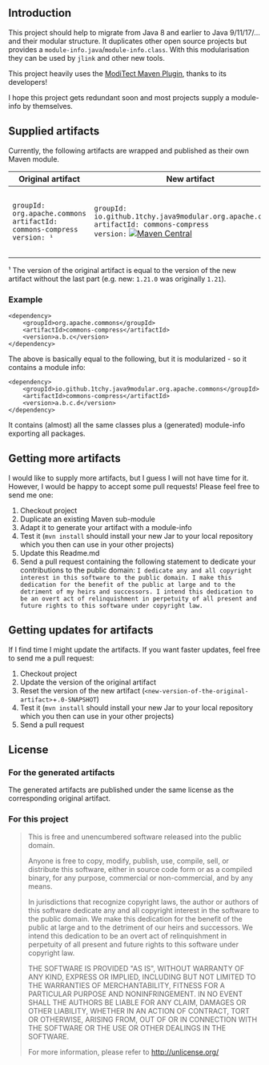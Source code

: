 ## Introduction

This project should help to migrate from Java 8 and earlier to Java 9/11/17/… and their modular structure. It duplicates other open source projects but provides a `module-info.java`/`module-info.class`. With this modularisation they can be used by `jlink` and other new tools.

This project heavily uses the [ModiTect Maven Plugin](https://github.com/moditect/moditect), thanks to its developers!

I hope this project gets redundant soon and most projects supply a module-info by themselves.

## Supplied artifacts
Currently, the following artifacts are wrapped and published as their own Maven module.

| Original artifact | New artifact | Notes |
|-------------------|--------------|-------|
| `groupId: org.apache.commons` <br> `artifactId: commons-compress` <br> `version: ¹` | `groupId: io.github.1tchy.java9modular.org.apache.commons` <br> `artifactId: commons-compress` <br> `version:` [![Maven Central](https://img.shields.io/maven-central/v/io.github.1tchy.java9modular.org.apache.commons/commons-compress?label=Latest%20version)](https://mvnrepository.com/artifact/io.github.1tchy.java9modular.org.apache.commons/commons-compress) | Statically depends on the `org.tukaani` artifact to support xz-compression. |

¹ The version of the original artifact is equal to the version of the new artifact without the last part (e.g. new: `1.21.0` was originally `1.21`).

### Example
```
<dependency>
    <groupId>org.apache.commons</groupId>
    <artifactId>commons-compress</artifactId>
    <version>a.b.c</version>
</dependency>
```
The above is basically equal to the following, but it is modularized - so it contains a module info:
```
<dependency>
    <groupId>io.github.1tchy.java9modular.org.apache.commons</groupId>
    <artifactId>commons-compress</artifactId>
    <version>a.b.c.d</version>
</dependency>
```
It contains (almost) all the same classes plus a (generated) module-info exporting all packages.

## Getting more artifacts
I would like to supply more artifacts, but I guess I will not have time for it. However, I would be happy to accept some pull requests! Please feel free to send me one:

1. Checkout project
1. Duplicate an existing Maven sub-module
1. Adapt it to generate your artifact with a module-info
1. Test it (`mvn install` should install your new Jar to your local repository which you then can use in your other projects)
1. Update this Readme.md
1. Send a pull request containing the following statement to dedicate your contributions to the public domain: `I dedicate any and all copyright interest in this software to the public domain. I make this dedication for the benefit of the public at large and to the detriment of my heirs and successors. I intend this dedication to be an overt act of relinquishment in perpetuity of all present and future rights to this software under copyright law.`

## Getting updates for artifacts
If I find time I might update the artifacts. If you want faster updates, feel free to send me a pull request:

1. Checkout project
1. Update the version of the original artifact
1. Reset the version of the new artifact (`<new-version-of-the-original-artifact>`+`.0-SNAPSHOT`)
1. Test it (`mvn install` should install your new Jar to your local repository which you then can use in your other projects)
1. Send a pull request

## License
### For the generated artifacts
The generated artifacts are published under the same license as the corresponding original artifact.

### For this project
> This is free and unencumbered software released into the public domain.
>
> Anyone is free to copy, modify, publish, use, compile, sell, or distribute this software, either in source code form or as a compiled binary, for any purpose, commercial or non-commercial, and by any means.
>
> In jurisdictions that recognize copyright laws, the author or authors of this software dedicate any and all copyright interest in the software to the public domain. We make this dedication for the benefit of the public at large and to the detriment of our heirs and successors. We intend this dedication to be an overt act of relinquishment in perpetuity of all present and future rights to this software under copyright law.
>
> THE SOFTWARE IS PROVIDED "AS IS", WITHOUT WARRANTY OF ANY KIND, EXPRESS OR IMPLIED, INCLUDING BUT NOT LIMITED TO THE WARRANTIES OF MERCHANTABILITY, FITNESS FOR A PARTICULAR PURPOSE AND NONINFRINGEMENT. IN NO EVENT SHALL THE AUTHORS BE LIABLE FOR ANY CLAIM, DAMAGES OR OTHER LIABILITY, WHETHER IN AN ACTION OF CONTRACT, TORT OR OTHERWISE, ARISING FROM, OUT OF OR IN CONNECTION WITH THE SOFTWARE OR THE USE OR OTHER DEALINGS IN THE SOFTWARE.
>
> For more information, please refer to <http://unlicense.org/>
